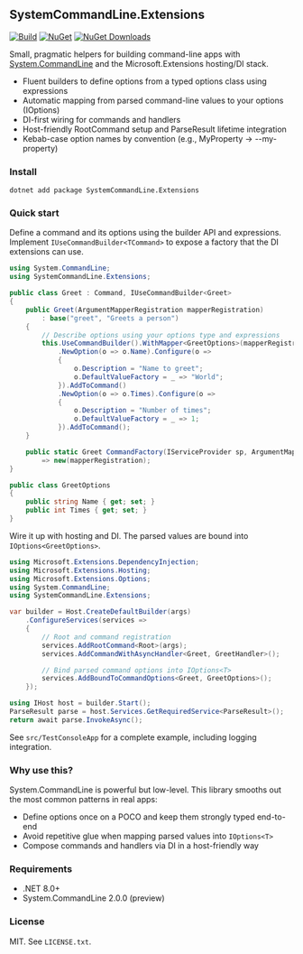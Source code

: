 ## SystemCommandLine.Extensions

[![Build](https://github.com/maciejw/SystemCommandLine.Extensions/actions/workflows/ci-release.yml/badge.svg?branch=master)](https://github.com/maciejw/SystemCommandLine.Extensions/actions/workflows/ci-release.yml)
[![NuGet](https://img.shields.io/nuget/v/SystemCommandLine.Extensions.svg)](https://www.nuget.org/packages/SystemCommandLine.Extensions)
[![NuGet Downloads](https://img.shields.io/nuget/dt/SystemCommandLine.Extensions.svg)](https://www.nuget.org/packages/SystemCommandLine.Extensions)

Small, pragmatic helpers for building command-line apps with
[System.CommandLine](https://www.nuget.org/packages/System.CommandLine) and the
Microsoft.Extensions hosting/DI stack.

- Fluent builders to define options from a typed options class using expressions
- Automatic mapping from parsed command-line values to your options (IOptions<T>)
- DI-first wiring for commands and handlers
- Host-friendly RootCommand setup and ParseResult lifetime integration
- Kebab-case option names by convention (e.g., MyProperty -> --my-property)

### Install

```pwsh
dotnet add package SystemCommandLine.Extensions
```

### Quick start

Define a command and its options using the builder API and expressions. Implement
`IUseCommandBuilder<TCommand>` to expose a factory that the DI extensions can use.

```csharp
using System.CommandLine;
using SystemCommandLine.Extensions;

public class Greet : Command, IUseCommandBuilder<Greet>
{
	public Greet(ArgumentMapperRegistration mapperRegistration)
		: base("greet", "Greets a person")
	{
		// Describe options using your options type and expressions
		this.UseCommandBuilder().WithMapper<GreetOptions>(mapperRegistration)
			.NewOption(o => o.Name).Configure(o =>
			{
				o.Description = "Name to greet";
				o.DefaultValueFactory = _ => "World";
			}).AddToCommand()
			.NewOption(o => o.Times).Configure(o =>
			{
				o.Description = "Number of times";
				o.DefaultValueFactory = _ => 1;
			}).AddToCommand();
	}

	public static Greet CommandFactory(IServiceProvider sp, ArgumentMapperRegistration mapperRegistration)
		=> new(mapperRegistration);
}

public class GreetOptions
{
	public string Name { get; set; }
	public int Times { get; set; }
}
```

Wire it up with hosting and DI. The parsed values are bound into `IOptions<GreetOptions>`.

```csharp
using Microsoft.Extensions.DependencyInjection;
using Microsoft.Extensions.Hosting;
using Microsoft.Extensions.Options;
using System.CommandLine;
using SystemCommandLine.Extensions;

var builder = Host.CreateDefaultBuilder(args)
	.ConfigureServices(services =>
	{
		// Root and command registration
		services.AddRootCommand<Root>(args);
		services.AddCommandWithAsyncHandler<Greet, GreetHandler>();

		// Bind parsed command options into IOptions<T>
		services.AddBoundToCommandOptions<Greet, GreetOptions>();
	});

using IHost host = builder.Start();
ParseResult parse = host.Services.GetRequiredService<ParseResult>();
return await parse.InvokeAsync();
```

See `src/TestConsoleApp` for a complete example, including logging integration.

### Why use this?

System.CommandLine is powerful but low-level. This library smooths out the most
common patterns in real apps:

- Define options once on a POCO and keep them strongly typed end-to-end
- Avoid repetitive glue when mapping parsed values into `IOptions<T>`
- Compose commands and handlers via DI in a host-friendly way

### Requirements

- .NET 8.0+
- System.CommandLine 2.0.0 (preview)

### License

MIT. See `LICENSE.txt`.